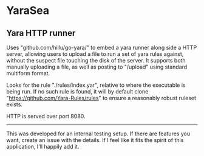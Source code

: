 # YaraSea

## Yara HTTP runner

Uses "github.com/hillu/go-yara/" to embed a yara runner along side a HTTP server, allowing users to upload a file to run a set of yara rules against, without the suspect file touching the disk of the server. It supports both manually uploading a file, as well as posting to "/upload" using standard multiform format.

Looks for the rule "./rules/index.yar", relative to where the executable is being run. If no such rule is found, it will by default clone "https://github.com/Yara-Rules/rules" to ensure a reasonably robust ruleset exists.

HTTP is served over port 8080.
___________
This was developed for an internal testing setup. If there are features you want, create an issue with the details. If I feel like it fits the spirit of this application, I'll happily add it. 


